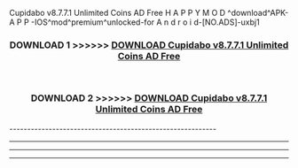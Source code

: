  Cupidabo v8.7.7.1 Unlimited Coins AD Free  H A P P Y M O D ^download^APK- A P P -IOS^mod^premium^unlocked-for A n d r o i d-[NO.ADS]-uxbj1



<div align="center">

<h3>DOWNLOAD 1 >>>>>> <a href="https://en-mod.web.app/?en= Cupidabo v8.7.7.1 Unlimited Coins AD Free ">DOWNLOAD Cupidabo v8.7.7.1 Unlimited Coins AD Free  </a></h3><br>

<h3>DOWNLOAD 2 >>>>>> <a href="https://en-mod.web.app/?en= Cupidabo v8.7.7.1 Unlimited Coins AD Free ">DOWNLOAD Cupidabo v8.7.7.1 Unlimited Coins AD Free  </a></h3>

</div>
----------------------------------------------------------

----------------------------------------------------------

----------------------------------------------------------

----------------------------------------------------------



